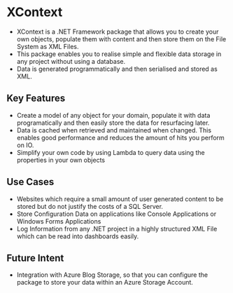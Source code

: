 # XContext
- XContext is a .NET Framework package that allows you to create your own objects, populate them with content and then store them on the File System as XML Files.
- This package enables you to realise simple and flexible data storage in any project without using a database.
- Data is generated programmatically and then serialised and stored as XML.

## Key Features
- Create a model of any object for your domain, populate it with data programatically and then easily store the data for resurfacing later.
- Data is cached when retrieved and maintained when changed. This enables good performance and reduces the amount of hits you perform on IO.
- Simplify your own code by using Lambda to query data using the properties in your own objects

## Use Cases
- Websites which require a small amount of user generated content to be stored but do not justify the costs of a SQL Server.
- Store Configuration Data on applications like Console Applications or Windows Forms Applications
- Log Information from any .NET project in a highly structured XML File which can be read into dashboards easily.

## Future Intent
- Integration with Azure Blog Storage, so that you can configure the package to store your data within an Azure Storage Account.
